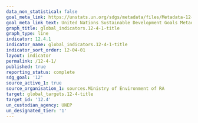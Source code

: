 ```yaml
---
data_non_statistical: false
goal_meta_link: https://unstats.un.org/sdgs/metadata/files/Metadata-12-04-01.pdf
goal_meta_link_text: United Nations Sustainable Development Goals Metadata (pdf 782kB)
graph_title: global_indicators.12-4-1-title
graph_type: line
indicator: 12.4.1
indicator_name: global_indicators.12-4-1-title
indicator_sort_order: 12-04-01
layout: indicator
permalink: /12-4-1/
published: true
reporting_status: complete
sdg_goal: '12'
source_active_1: true
source_organisation_1: sources.Ministry of Environment of RA
target: global_targets.12-4-title
target_id: '12.4'
un_custodian_agency: UNEP
un_designated_tier: '1'
---
```

